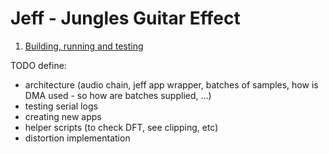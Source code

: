 # Jeff - **J**ungles Guitar **Eff**ect

1. [Building, running and testing](docs/build_run_test.md)

TODO define:

* architecture (audio chain, jeff app wrapper, batches of samples, how is DMA used - so how are batches supplied, ...)
* testing serial logs
* creating new apps
* helper scripts (to check DFT, see clipping, etc)
* distortion implementation
